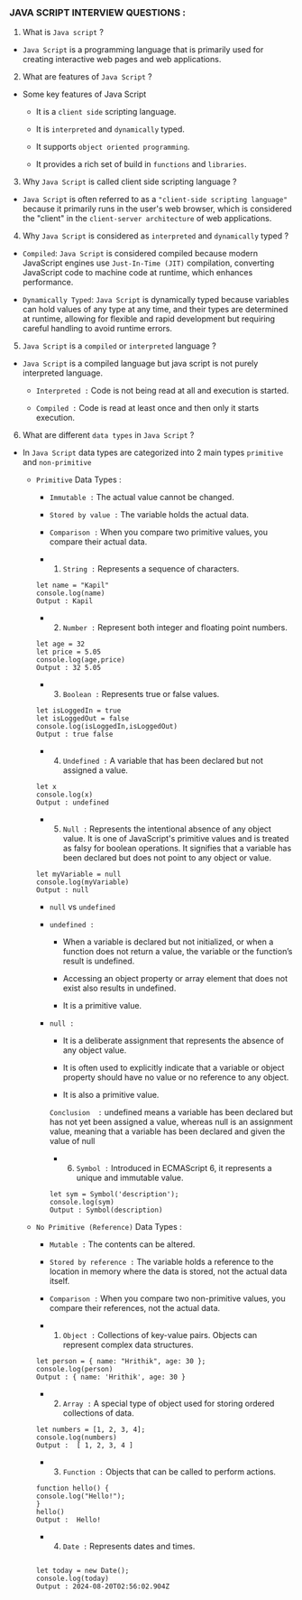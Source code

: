 ### JAVA SCRIPT INTERVIEW QUESTIONS :

1. What is `Java script` ?

  - `Java Script` is a programming language that is primarily used for creating interactive  web pages and web applications.

2. What are features of `Java Script` ?

  - Some key features of Java Script 

    - It is a `client side` scripting language.

    - It is `interpreted` and `dynamically` typed.

    - It supports `object oriented programming`.

    - It provides a rich set of build in `functions` and `libraries`.

  3. Why `Java Script` is called client side scripting language ?

  - `Java Script` is often referred to as a `"client-side scripting language"` because it primarily runs in the user's web browser, which is considered the "client" in the `client-server architecture` of web applications.

  4. Why `Java Script` is considered as `interpreted` and `dynamically` typed ?

  - `Compiled`: `Java Script` is considered compiled because modern JavaScript engines use `Just-In-Time (JIT)` compilation, converting JavaScript code to machine code at runtime, which enhances performance.

  - `Dynamically Typed`: `Java Script` is dynamically typed because variables can hold values of any type at any time, and their types are determined at runtime, allowing for flexible and rapid development but requiring careful handling to avoid runtime errors.

  5. `Java Script`  is a `compiled` or `interpreted` language ?

  - `Java Script` is a compiled language but java script is not purely interpreted language.

    - `Interpreted :` Code is not being read at all and execution is started.

    - `Compiled :` Code is read at least once and then only it starts execution. 

  6. What are different `data types` in `Java Script` ?  

  - In `Java Script`  data types are categorized into 2 main types `primitive` and `non-primitive`

    - `Primitive` Data Types :

       - `Immutable :` The actual value cannot be changed.

       - `Stored by value :` The variable holds the actual data.

       - `Comparison :` When you compare two primitive values, you compare their actual data.


      - 1. `String :` Represents a sequence of characters.


      ```
      let name = "Kapil"
      console.log(name)
      Output : Kapil 
      ```

      - 2. `Number :` Represent both integer and floating point numbers.


      ```
      let age = 32
      let price = 5.05
      console.log(age,price)
      Output : 32 5.05 
      ```

      - 3. `Boolean :` Represents true or false values.

      
      ```
      let isLoggedIn = true
      let isLoggedOut = false
      console.log(isLoggedIn,isLoggedOut)
      Output : true false
      ```

      - 4. `Undefined :` A variable that has been declared but not assigned a value.
      
      
      ```
      let x 
      console.log(x)
      Output : undefined
       ```

      - 5. `Null :` Represents the intentional absence of any object value.   It is one of JavaScript's primitive values and is treated as falsy for boolean operations. It signifies that a variable has been declared but does not point to any object or value.


      ```
      let myVariable = null
      console.log(myVariable)
      Output : null
      ```

      - `null` vs `undefined` 

      - `undefined :`

        - When a variable is declared but not initialized, or when a function does not return a value, the variable or the function’s result is undefined.

        - Accessing an object property or array element that does not exist also results in undefined.

        - It is a primitive value.

      - `null :`

        - It is a deliberate assignment that represents the absence of any object value.

        - It is often used to explicitly indicate that a variable or object property should have no value or no reference to any object.

        - It is also a primitive value.

        `Conclusion  :` undefined means a variable has been declared but has not yet been assigned a value, whereas null is an assignment value, meaning that a variable has been declared and given the value of null 


        - 6. `Symbol :` Introduced in ECMAScript 6, it represents a unique and immutable value.


        ```
        let sym = Symbol('description');
        console.log(sym)
        Output : Symbol(description)
        ``` 

    - `No Primitive (Reference)` Data Types : 

       - `Mutable :` The contents can be altered.

       - `Stored by reference :` The variable holds a reference to the location in memory where the data is stored, not the actual data itself.

       - `Comparison :` When you compare two non-primitive values, you compare their references, not the actual data.

      - 1. `Object :` Collections of key-value pairs. Objects can represent complex data structures.


      ```
      let person = { name: "Hrithik", age: 30 };
      console.log(person)
      Output : { name: 'Hrithik', age: 30 }
      ```

      - 2. `Array :` A special type of object used for storing ordered collections of data.


      ```
      let numbers = [1, 2, 3, 4];
      console.log(numbers)
      Output :  [ 1, 2, 3, 4 ]
      ```

      - 3. `Function :` Objects that can be called to perform actions.


      ```
      function hello() {
      console.log("Hello!");
      }
      hello()
      Output :  Hello!
      ```

      - 4. `Date :` Represents dates and times.

      ```

      let today = new Date();
      console.log(today)
      Output : 2024-08-20T02:56:02.904Z
      ```


    







      




